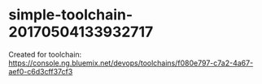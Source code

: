 # simple-toolchain-20170504133932717
Created for toolchain: https://console.ng.bluemix.net/devops/toolchains/f080e797-c7a2-4a67-aef0-c6d3cff37cf3
